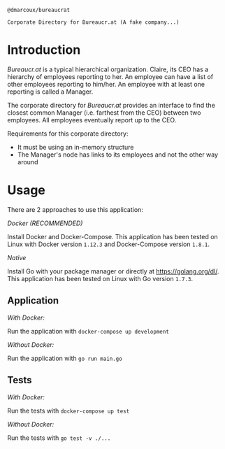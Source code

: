 ```
@dmarcoux/bureaucrat

Corporate Directory for Bureaucr.at (A fake company...)
```

# Introduction

*Bureaucr.at* is a typical hierarchical organization. Claire, its CEO has a
hierarchy of employees reporting to her. An employee can have a list of other
employees reporting to him/her. An employee with at least one reporting is
called a Manager.

The corporate directory for *Bureaucr.at* provides an interface to find the
closest common Manager (i.e. farthest from the CEO) between two employees. All
employees eventually report up to the CEO.

Requirements for this corporate directory:

- It must be using an in-memory structure
- The Manager's node has links to its employees and not the other way around

# Usage

There are 2 approaches to use this application:

*Docker (RECOMMENDED)*

Install Docker and Docker-Compose. This application has been tested on Linux
with Docker version `1.12.3` and Docker-Compose version `1.8.1`.

*Native*

Install Go with your package manager or directly at https://golang.org/dl/. This
application has been tested on Linux with Go version `1.7.3`.

## Application

*With Docker:*

Run the application with `docker-compose up development`

*Without Docker:*

Run the application with `go run main.go`

## Tests

*With Docker:*

Run the tests with `docker-compose up test`

*Without Docker:*

Run the tests with `go test -v ./...`
